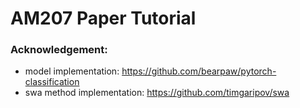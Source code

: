 # AM207 Paper Tutorial

### Acknowledgement:
- model implementation: https://github.com/bearpaw/pytorch-classification
- swa method implementation: https://github.com/timgaripov/swa
